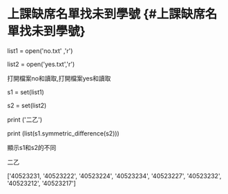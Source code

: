 # 上課缺席名單找未到學號 {#上課缺席名單找未到學號}

list1 = open\('no.txt' ,'r'\)

list2 = open\('yes.txt','r'\)

打開檔案no和讀取,打開檔案yes和讀取

s1 = set\(list1\)

s2 = set\(list2\)

print \('二乙'\)

print \(list\(s1.symmetric\_difference\(s2\)\)\)

顯示s1和s2的不同

二乙

\['40523231, '40523222', '40523224', '40523234', '40523227', '40523232', '40523212', '40523217'\]

